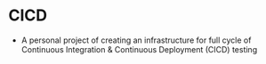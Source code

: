 # CICD
- A personal project of creating an infrastructure for full cycle of Continuous Integration &amp; Continuous Deployment  (CICD)
testing
